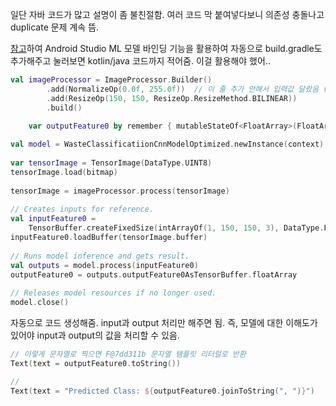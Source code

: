 
일단 자바 코드가 많고 설명이 좀 불친절함.
여러 코드 막 붙여넣다보니 의존성 충돌나고 duplicate 문제 계속 뜸.

[참고](https://www.tensorflow.org/lite/android/development?hl=ko)하여 Android Studio ML 모델 바인딩 기능을 활용하여 자동으로 build.gradle도 추가해주고 눌러보면 kotlin/java 코드까지 적어줌. 이걸 활용해야 했어..


```kotlin
val imageProcessor = ImageProcessor.Builder()  
        .add(NormalizeOp(0.0f, 255.0f))  // 이 줄 추가 안해서 입력값 달랐음 (1, 150, 150, 3)//        .add(TransformToGrayScaleOp()) // 회색조 이미지, 라이브러리 tensorflow lite support 필요  
        .add(ResizeOp(150, 150, ResizeOp.ResizeMethod.BILINEAR))  
        .build()  
  
    var outputFeature0 by remember { mutableStateOf<FloatArray>(FloatArray(1)) }
```


```kotlin
val model = WasteClassificatiionCnnModelOptimized.newInstance(context)  
  
var tensorImage = TensorImage(DataType.UINT8)  
tensorImage.load(bitmap)  
  
tensorImage = imageProcessor.process(tensorImage)  
  
// Creates inputs for reference.  
val inputFeature0 =  
    TensorBuffer.createFixedSize(intArrayOf(1, 150, 150, 3), DataType.FLOAT32)  
inputFeature0.loadBuffer(tensorImage.buffer)  
  
// Runs model inference and gets result.  
val outputs = model.process(inputFeature0)  
outputFeature0 = outputs.outputFeature0AsTensorBuffer.floatArray  
  
// Releases model resources if no longer used.  
model.close()
```
자동으로 코드 생성해줌.  input과 output 처리만 해주면 됨. 
즉, 모델에 대한 이해도가 있어야 input과 output의 값을 처리할 수 있음.

```kotlin
// 이렇게 문자열로 찍으면 F@7dd311b 문자열 템플릿 리터럴로 반환
Text(text = outputFeature0.toString())

//
Text(text = "Predicted Class: ${outputFeature0.joinToString(", ")}")
```

